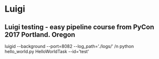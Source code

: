 # Luigi

## Luigi testing - easy pipeline course from PyCon 2017 Portland. Oregon


luigid --background --port=8082 --log_path='./logs/' /n
python hello_world.py HelloWorldTask --id='test'
